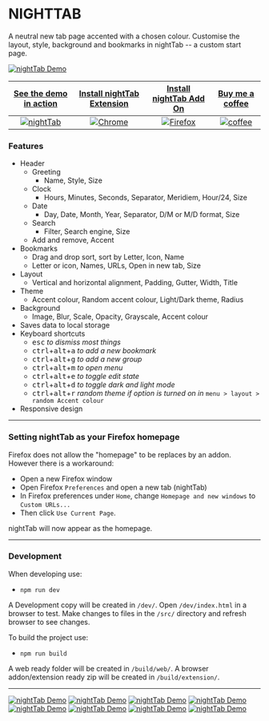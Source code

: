 # NIGHTTAB
A neutral new tab page accented with a chosen colour. Customise the layout, style, background and bookmarks in nightTab -- a custom start page.

[![nightTab Demo](assets/banner/banner-1400-560.png)](https://zombiefox.github.io/nightTab/)

| [See the demo in action](https://zombiefox.github.io/nightTab/) | [Install nightTab Extension](https://chrome.google.com/webstore/detail/nighttab/hdpcadigjkbcpnlcpbcohpafiaefanki) | [Install nightTab Add On](https://addons.mozilla.org/en-GB/firefox/addon/nighttab/) | [Buy me a coffee](https://www.buymeacoffee.com/zombieFox/) |
|:-------------:|:-------------:|:-------------:|:-------------:|
| [![nightTab](./src/icons/icon-48.png)](https://zombiefox.github.io/nightTab/) | [![Chrome](assets/browser-logos/chrome-48x48.png)](https://chrome.google.com/webstore/detail/nighttab/hdpcadigjkbcpnlcpbcohpafiaefanki) | [![Firefox](assets/browser-logos/firefox-48x48.png)](https://addons.mozilla.org/en-GB/firefox/addon/nighttab/) | [![coffee](https://cdn.buymeacoffee.com/buttons/bmc-new-btn-logo.svg)](https://www.buymeacoffee.com/zombieFox/) |

### Features
- Header
  - Greeting
    - Name, Style, Size
  - Clock
    - Hours, Minutes, Seconds, Separator, Meridiem, Hour/24, Size
  - Date
    - Day, Date, Month, Year, Separator, D/M or M/D format, Size
  - Search
    - Filter, Search engine, Size
  - Add and remove, Accent
- Bookmarks
  - Drag and drop sort, sort by Letter, Icon, Name
  - Letter or icon, Names, URLs, Open in new tab, Size
- Layout
  - Vertical and horizontal alignment, Padding, Gutter, Width, Title
- Theme
  - Accent colour, Random accent colour, Light/Dark theme, Radius
- Background
  - Image, Blur, Scale, Opacity, Grayscale, Accent colour
- Saves data to local storage
- Keyboard shortcuts
  - <kbd>esc</kbd> *to dismiss most things*
  - <kbd>ctrl</kbd>+<kbd>alt</kbd>+<kbd>a</kbd> *to add a new bookmark*
  - <kbd>ctrl</kbd>+<kbd>alt</kbd>+<kbd>g</kbd> *to add a new group*
  - <kbd>ctrl</kbd>+<kbd>alt</kbd>+<kbd>m</kbd> *to open menu*
  - <kbd>ctrl</kbd>+<kbd>alt</kbd>+<kbd>e</kbd> *to toggle edit state*
  - <kbd>ctrl</kbd>+<kbd>alt</kbd>+<kbd>d</kbd> *to toggle dark and light mode*
  - <kbd>ctrl</kbd>+<kbd>alt</kbd>+<kbd>r</kbd> *random theme if option is turned on in* `menu > layout > random Accent colour`
- Responsive design

---

### Setting nightTab as your Firefox homepage
Firefox does not allow the "homepage" to be replaces by an addon. However there is a workaround:

- Open a new Firefox window
- Open Firefox `Preferences` and open a new tab (nightTab)
- In Firefox preferences under `Home`, change `Homepage and new windows` to `Custom URLs...`
- Then click `Use Current Page`.

nightTab will now appear as the homepage.

---

### Development

When developing use:
- `npm run dev`

A Development copy will be created in `/dev/`. Open `/dev/index.html` in a browser to test. Make changes to files in the `/src/` directory and refresh browser to see changes.


To build the project use:
- `npm run build`

A web ready folder will be created in `/build/web/`.
A browser addon/extension ready zip will be created in `/build/extension/`.

---

[![nightTab Demo](assets/screenshot/screenshot-001.png)](https://zombiefox.github.io/nightTab/)
[![nightTab Demo](assets/screenshot/screenshot-002.png)](https://zombiefox.github.io/nightTab/)
[![nightTab Demo](assets/screenshot/screenshot-003.png)](https://zombiefox.github.io/nightTab/)
[![nightTab Demo](assets/screenshot/screenshot-004.png)](https://zombiefox.github.io/nightTab/)
[![nightTab Demo](assets/screenshot/screenshot-005.png)](https://zombiefox.github.io/nightTab/)
[![nightTab Demo](assets/screenshot/screenshot-006.png)](https://zombiefox.github.io/nightTab/)
[![nightTab Demo](assets/screenshot/screenshot-007.png)](https://zombiefox.github.io/nightTab/)
[![nightTab Demo](assets/screenshot/screenshot-008.png)](https://zombiefox.github.io/nightTab/)
